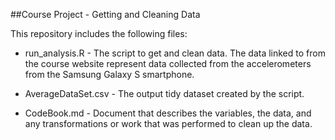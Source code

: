 ##Course Project - Getting and Cleaning Data

This repository includes the following files:

* run_analysis.R - The script to get and clean data.  The data linked to from the course website represent data collected from the accelerometers from the Samsung Galaxy S smartphone.

* AverageDataSet.csv - The output tidy dataset created by the script.

* CodeBook.md - Document that describes the variables, the data, and any transformations or work that was performed to clean up the data.

